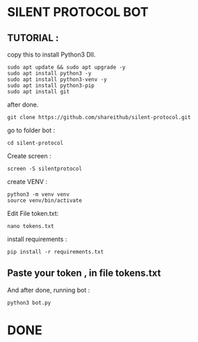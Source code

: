 # SILENT PROTOCOL BOT

## TUTORIAL : ##

copy this to install Python3 Dll.
```
sudo apt update && sudo apt upgrade -y
sudo apt install python3 -y
sudo apt install python3-venv -y
sudo apt install python3-pip
sudo apt install git
```

after done.
```
git clone https://github.com/shareithub/silent-protocol.git
```
go to folder bot :
```
cd silent-protocol
```
Create screen :
```
screen -S silentprotocol
```
create VENV :
```
python3 -m venv venv
source venv/bin/activate
```
Edit File token.txt:
```
nano tokens.txt
```

install requirements :
```
pip install -r requirements.txt
```

## Paste your token , in file tokens.txt ##

And after done, running bot :
```
python3 bot.py
```

# DONE 

